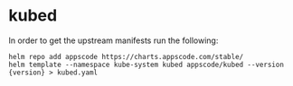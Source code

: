 # kubed
In order to get the upstream manifests run the following:
```
helm repo add appscode https://charts.appscode.com/stable/
helm template --namespace kube-system kubed appscode/kubed --version {version} > kubed.yaml
```
